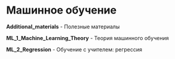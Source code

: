 # Машинное обучение

**Additional_materials** - Полезные материалы

**ML_1_Machine_Learning_Theory** - Теория машинного обучения

**ML_2_Regression** - Обучение с учителем: регрессия
